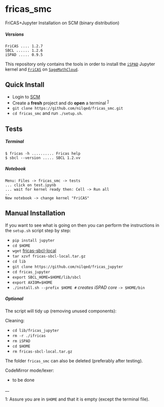 # fricas_smc

FriCAS+Jupyter Installation on SCM (binary distribution) 

##### Versions

    FriCAS .... 1.2.7
    SBCL ...... 1.2.6
    iSPAD ..... 0.9.5

This repository only contains the tools in order to install the 
[`iSPAD`](https://bitbucket.org/kfp/ispad) Jupyter kernel
and [`FriCAS`](https://github.com/fricas/fricas) on 
[`SageMathCloud`](https://cloud.sagemath.com/).

## Quick Install

* Login to [SCM](https://cloud.sagemath.com/)
* Create a **fresh** project and do **open** a terminal <sup>[1](#footnote1)</sup>
* `git clone https://github.com/nilqed/fricas_smc.git`
* `cd fricas_smc` and run `./setup.sh`.

## Tests
##### Terminal

    $ fricas -h .......... Fricas help
    $ sbcl --version ..... SBCL 1.2.vv

##### Notebook

    Menu: Files -> fricas_smc -> tests
    ... click on test.ipynb 
    ... wait for kernel ready then: Cell -> Run all
    ..
    New notebook -> change kernel "FriCAS"
    


## Manual Installation
If you want to see what is going on then you can perform the instructions in the
`setup.sh` script step by step:

* `pip install jupyter`
* `cd $HOME`
* `wget` [fricas-sbcl-local](https://github.com/nilqed/fricas_smc/releases/download/v0.9.5/fricas-sbcl-local.tar.gz) 
* `tar xzvf fricas-sbcl-local.tar.gz`
* `cd lib`
* `git clone https://github.com/nilqed/fricas_jupyter`
* `cd fricas_jupyter`
* `export SBCL_HOME=$HOME/lib/sbcl`
* `export AXIOM=$HOME`
* `./install.sh --prefix $HOME #` *creates iSPAD core* `-> $HOME/bin`

##### Optional
The script will tidy up (removing unused components):


Cleaning:

* `cd lib/fricas_jupyter`
* `rm -r ./ifricas`
* `rm iSPAD`
* `cd $HOME`
* `rm fricas-sbcl-local.tar.gz`

The folder `fricas_smc` can also be deleted (preferably after testing).


CodeMirror mode/lexer:

* to be done


__

<a name="footnote1">1</a>: Assure you are in `$HOME` and that it is empty
(except the terminal file).